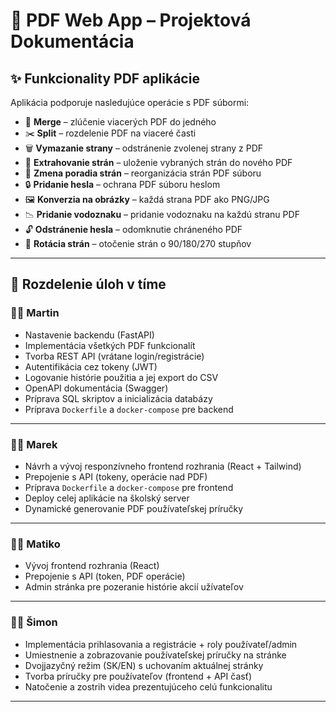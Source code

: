 # 📄 PDF Web App – Projektová Dokumentácia

## ✨ Funkcionality PDF aplikácie

Aplikácia podporuje nasledujúce operácie s PDF súbormi:

- 🔗 **Merge** – zlúčenie viacerých PDF do jedného
- ✂️ **Split** – rozdelenie PDF na viaceré časti
- 🗑 **Vymazanie strany** – odstránenie zvolenej strany z PDF
- 📄 **Extrahovanie strán** – uloženie vybraných strán do nového PDF
- 🔀 **Zmena poradia strán** – reorganizácia strán PDF súboru
- 🔒 **Pridanie hesla** – ochrana PDF súboru heslom
- 🖼 **Konverzia na obrázky** – každá strana PDF ako PNG/JPG
- 📉 **Pridanie vodoznaku** – pridanie vodoznaku na každú stranu PDF
- 🔓 **Odstránenie hesla** – odomknutie chráneného PDF
- 🔄 **Rotácia strán** – otočenie strán o 90/180/270 stupňov

---

## 👥 Rozdelenie úloh v tíme

### 👨‍💻 Martin
- Nastavenie backendu (FastAPI)
- Implementácia všetkých PDF funkcionalít
- Tvorba REST API (vrátane login/registrácie)
- Autentifikácia cez tokeny (JWT)
- Logovanie histórie použitia a jej export do CSV
- OpenAPI dokumentácia (Swagger)
- Príprava SQL skriptov a inicializácia databázy
- Príprava `Dockerfile` a `docker-compose` pre backend

---

### 👨‍🎨 Marek
- Návrh a vývoj responzívneho frontend rozhrania (React + Tailwind)
- Prepojenie s API (tokeny, operácie nad PDF)
- Príprava `Dockerfile` a `docker-compose` pre frontend
- Deploy celej aplikácie na školský server
- Dynamické generovanie PDF používateľskej príručky

---

### 🧑‍💻 Matiko
- Vývoj frontend rozhrania (React)
- Prepojenie s API (token, PDF operácie)
- Admin stránka pre pozeranie histórie akcií užívateľov

---

### 👨‍🏫 Šimon
- Implementácia prihlasovania a registrácie + roly používateľ/admin
- Umiestnenie a zobrazovanie používateľskej príručky na stránke
- Dvojjazyčný režim (SK/EN) s uchovaním aktuálnej stránky
- Tvorba príručky pre používateľov (frontend + API časť)
- Natočenie a zostrih videa prezentujúceho celú funkcionalitu

---
